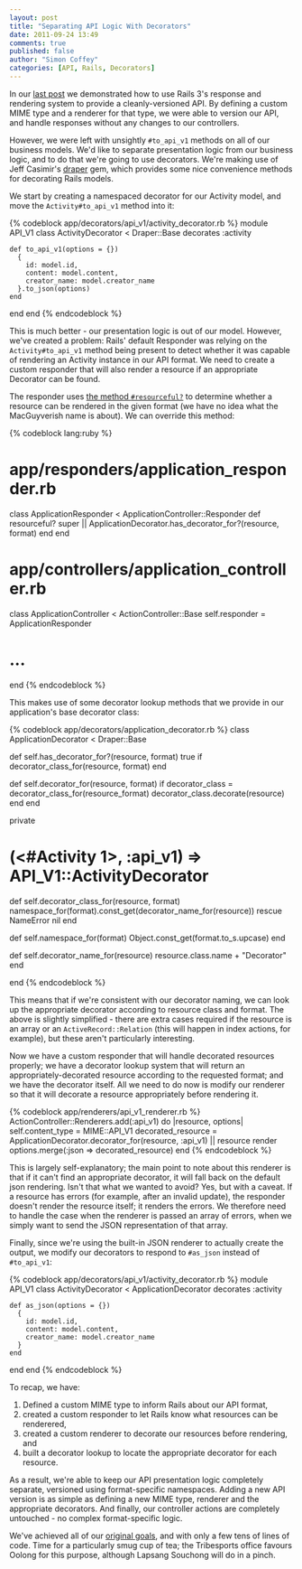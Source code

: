 ```yaml
---
layout: post
title: "Separating API Logic With Decorators"
date: 2011-09-24 13:49
comments: true
published: false
author: "Simon Coffey"
categories: [API, Rails, Decorators]
---
```


In our [last post](/blog/2011/09/24/versioning-the-tribesports-api) we demonstrated how to use Rails 3's response and rendering system to provide a cleanly-versioned API. By defining a custom MIME type and a renderer for that type, we were able to version our API, and handle responses without any changes to our controllers.

However, we were left with unsightly `#to_api_v1` methods on all of our business models. We'd like to separate presentation logic from our business logic, and to do that we're going to use decorators. We're making use of Jeff Casimir's [draper](https://github.com/jcasimir/draper) gem, which provides some nice convenience methods for decorating Rails models.

We start by creating a namespaced decorator for our Activity model, and move the `Activity#to_api_v1` method into it:

{% codeblock app/decorators/api_v1/activity_decorator.rb %}
module API_V1
  class ActivityDecorator < Draper::Base
    decorates :activity

    def to_api_v1(options = {})
      {
        id: model.id,
        content: model.content,
        creator_name: model.creator_name
      }.to_json(options)
    end
  end
end
{% endcodeblock %}

This is much better - our presentation logic is out of our model. However, we've created a problem: Rails' default Responder was relying on the `Activity#to_api_v1` method being present to detect whether it was capable of rendering an Activity instance in our API format. We need to create a custom responder that will also render a resource if an appropriate Decorator can be found.

The responder uses [the method `#resourceful?`](https://github.com/rails/rails/blob/v3.0.10/actionpack/lib/action_controller/metal/responder.rb#L173) to determine whether a resource can be rendered in the given format (we have no idea what the MacGuyverish name is about). We can override this method:

{% codeblock lang:ruby %}
# app/responders/application_responder.rb
class ApplicationResponder < ApplicationController::Responder
  def resourceful?
    super || ApplicationDecorator.has_decorator_for?(resource, format)
  end
end

# app/controllers/application_controller.rb
class ApplicationController < ActionController::Base
  self.responder = ApplicationResponder
  # ...
end
{% endcodeblock %}

This makes use of some decorator lookup methods that we provide in our application's base decorator class:

{% codeblock app/decorators/application_decorator.rb %}
class ApplicationDecorator < Draper::Base

  def self.has_decorator_for?(resource, format)
    true if decorator_class_for(resource, format)
  end

  def self.decorator_for(resource, format)
    if decorator_class = decorator_class_for(resource_format)
      decorator_class.decorate(resource)
    end
  end

  private

  # (<#Activity 1>, :api_v1) => API_V1::ActivityDecorator
  def self.decorator_class_for(resource, format)
    namespace_for(format).const_get(decorator_name_for(resource))
  rescue NameError
    nil
  end

  def self.namespace_for(format)
    Object.const_get(format.to_s.upcase)
  end

  def self.decorator_name_for(resource)
    resource.class.name + "Decorator"
  end

end
{% endcodeblock %}

This means that if we're consistent with our decorator naming, we can look up the appropriate decorator according to resource class and format. The above is slightly simplified - there are extra cases required if the resource is an array or an `ActiveRecord::Relation` (this will happen in index actions, for example), but these aren't particularly interesting.

Now we have a custom responder that will handle decorated resources properly; we have a decorator lookup system that will return an appropriately-decorated resource according to the requested format; and we have the decorator itself. All we need to do now is modify our renderer so that it will decorate a resource appropriately before rendering it.

{% codeblock app/renderers/api_v1_renderer.rb %}
ActionController::Renderers.add(:api_v1) do |resource, options|
  self.content_type = MIME::API_V1
  decorated_resource = ApplicationDecorator.decorator_for(resource, :api_v1) || resource
  render options.merge(:json => decorated_resource)
end
{% endcodeblock %}

This is largely self-explanatory; the main point to note about this renderer is that if it can't find an appropriate decorator, it will fall back on the default json rendering. Isn't that what we wanted to avoid? Yes, but with a caveat. If a resource has errors (for example, after an invalid update), the responder doesn't render the resource itself; it renders the errors. We therefore need to handle the case when the renderer is passed an array of errors, when we simply want to send the JSON representation of that array.

Finally, since we're using the built-in JSON renderer to actually create the output, we modify our decorators to respond to `#as_json` instead of `#to_api_v1`:

{% codeblock app/decorators/api_v1/activity_decorator.rb %}
module API_V1
  class ActivityDecorator < ApplicationDecorator
    decorates :activity

    def as_json(options = {})
      {
        id: model.id,
        content: model.content,
        creator_name: model.creator_name
      }
    end
  end
end
{% endcodeblock %}

To recap, we have:

1. Defined a custom MIME type to inform Rails about our API format,
2. created a custom responder to let Rails know what resources can be renderered,
3. created a custom renderer to decorate our resources before rendering, and
4. built a decorator lookup to locate the appropriate decorator for each resource.

As a result, we're able to keep our API presentation logic completely separate, versioned using format-specific namespaces. Adding a new API version is as simple as defining a new MIME type, renderer and the appropriate decorators. And finally, our controller actions are completely untouched - no complex format-specific logic.

We've achieved all of our [original goals](/blog/2011/09/24/versioning-the-tribesports-api), and with only a few tens of lines of code. Time for a particularly smug cup of tea; the Tribesports office favours Oolong for this purpose, although Lapsang Souchong will do in a pinch.
